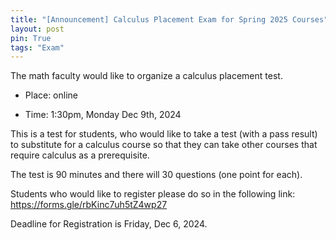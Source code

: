 ```yaml
---
title: "[Announcement] Calculus Placement Exam for Spring 2025 Courses"
layout: post
pin: True 
tags: "Exam"
---
```

The math faculty would like to organize a calculus placement test. 

- Place: online

- Time: 1:30pm, Monday Dec 9th, 2024

This is a test for students, who would like to take a test (with a pass result) 
to substitute for a calculus course so that they can take other courses that 
require calculus as a prerequisite.

The test is 90 minutes and there will 30 questions (one point for each).


Students who would like to register please do so in the following link:
<https://forms.gle/rbKinc7uh5tZ4wp27>

Deadline for Registration is Friday, Dec 6, 2024.

